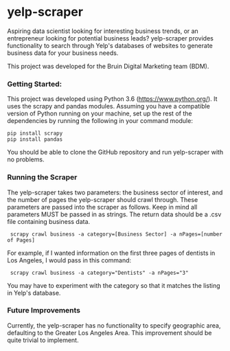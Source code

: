 # yelp-scraper

Aspiring data scientist looking for interesting business trends, or an entrepreneur looking for potential business leads? yelp-scraper provides functionality to search through Yelp's databases of websites to generate business data for your business needs.

This project was developed for the Bruin Digital Marketing team (BDM).

### Getting Started: 

This project was developed using Python 3.6 (https://www.python.org/). It uses the scrapy and pandas modules. Assuming you have a compatible version of Python running on your machine, set up the rest of the dependencies by running the following in your command module:

```
pip install scrapy
pip install pandas
```

You should be able to clone the GitHub repository and run yelp-scraper with no problems.

### Running the Scraper
The yelp-scraper takes two parameters: the business sector of interest, and the number of pages the yelp-scraper should crawl through. These parameters are passed into the scraper as follows. Keep in mind all parameters MUST be passed in as strings. The return data should be a .csv file containing business data.


```
 scrapy crawl business -a category=[Business Sector] -a nPages=[number of Pages]
```

For example, if I wanted information on the first three pages of dentists in Los Angeles, I would pass in this command:

```
 scrapy crawl business -a category="Dentists" -a nPages="3"
```

You may have to experiment with the category so that it matches the listing in Yelp's database.

### Future Improvements

Currently, the yelp-scraper has no functionality to specify geographic area, defaulting to the Greater Los Angeles Area. This improvement should be quite trivial to implement.
